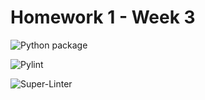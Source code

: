 # Homework 1 - Week 3

![Python package](https://github.com/medranoperdjm/root_homework1/workflows/Python%20package/badge.svg)

![Pylint](https://github.com/medranoperdjm/root_homework1/workflows/Pylint/badge.svg)

![Super-Linter](https://github.com/medranoperdjm/root_homework1/workflows/Super-Linter/badge.svg)
